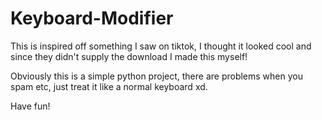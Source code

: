 # Keyboard-Modifier


This is inspired off something I saw on tiktok, I thought it looked cool and since they didn't supply the download I made this myself!

Obviously this is a simple python project, there are problems when you spam etc, just treat it like a normal keyboard xd.

Have fun!
